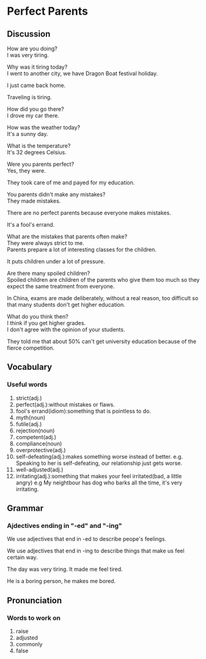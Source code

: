 # Perfect Parents
## Discussion
How are you doing?  
I was very tiring.  

Why was it tiring today?  
I went to another city, we have Dragon Boat festival holiday.  

I just came back home.  

Traveling is tiring.  

How did you go there?  
I drove my car there.  

How was the weather today?  
It's a sunny day.  

What is the temperature?  
It's 32 degrees Celsius.  

Were you parents perfect?  
Yes, they were.  

They took care of me and payed for my education.  

You parents didn't make any mistakes?  
They made mistakes.  

There are no perfect parents because everyone makes mistakes.  

It's a fool's errand.

What are the mistakes that parents often make?  
They were always strict to me.  
Parents prepare a lot of interesting classes for the children.  

It puts children under a lot of pressure.  

Are there many spoiled children?  
Spoiled children are children of the parents who give them too much so they expect the same treatment from everyone.    

In China, exams are made deliberately, without a real reason, too difficult so that many students don't get higher education.  

What do you think then?  
I think if you get higher grades.  
I don't agree with the opinion of your students.  

They told me that about 50% can't get university education because of the fierce competition.  

## Vocabulary
### Useful words
1. strict(adj.)
1. perfect(adj.):without mistakes or flaws.
1. fool's errand(idiom):something that is pointless to do.
1. myth(noun)
1. futile(adj.)
1. rejection(noun)
1. competent(adj.)
1. compliance(noun)
1. overprotective(adj.)
1. self-defeating(adj.):makes something worse instead of better. e.g. Speaking to her is self-defeating, our relationship just gets worse.
1. well-adjusted(adj.)
1. irritating(adj.):something that makes your feel irritated(bad, a little angry) e.g
 My neightbour has dog who barks all the time, it's very irritating.

## Grammar
### Ajdectives ending in "-ed" and "-ing"
We use adjectives that end in -ed to describe peope's feelings.  

We use adjectives that end in -ing to describe things that make us feel certain way.  

The day was very tiring. It made me feel tired.  

He is a boring person, he makes me bored.  

## Pronunciation
### Words to work on
1. raise
1. adjusted
1. commonly
1. false
